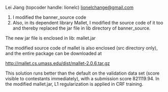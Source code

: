 Lei Jiang  (topcoder handle: lionelc)
lionelchange@gmail.com 

1. I modified the banner_source code 
2. Also, in its dependent library Mallet, I modified the source code of it too and thereby replaced the jar file in lib directory of banner_source. 

The new jar file is enclosed in lib: mallet.jar

The modified source code of mallet is also enclosed (src directory only), and the entire package can be downloaded at 

http://mallet.cs.umass.edu/dist/mallet-2.0.6.tar.gz

This solution runs better than the default on the validation data set (score visible to contestants immediately), with a submission score 821119.94. In the modified mallet.jar, L1 regularization is applied in CRF training.
